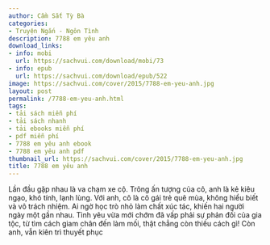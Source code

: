 ```yaml
---
author: Cầm Sắt Tỳ Bà
categories:
- Truyện Ngắn - Ngôn Tình
description: 7788 em yêu anh
download_links:
- info: mobi
  url: https://sachvui.com/download/mobi/73
- info: epub
  url: https://sachvui.com/download/epub/522
image: https://sachvui.com/cover/2015/7788-em-yeu-anh.jpg
layout: post
permalink: /7788-em-yeu-anh.html
tags:
- tải sách miễn phí
- tải sách nhanh
- tải ebooks miễn phí
- pdf miễn phí
- 7788 em yêu anh ebook
- 7788 em yêu anh pdf
thumbnail_url: https://sachvui.com/cover/2015/7788-em-yeu-anh.jpg
title: 7788 em yêu anh
---
```


 <div class="item-desc text-justify"> Lần đầu gặp nhau là va chạm xe cộ. Trông ấn tượng của cô, anh là kẻ kiêu ngạo, khó tính, lạnh lùng. Với anh, cô là cô gái trẻ quê mùa, không hiểu biết và vô trách nhiệm. Ai ngờ học trò nhỏ làm chất xúc tác, khiến hai người ngày một gần nhau. Tình yêu vừa mới chớm đã vấp phải sự phản đối của gia tộc, từ tìm cách giam chân đến làm mối, thật chẳng còn thiếu cách gì! Còn anh, vẫn kiên trì thuyết phục </div>